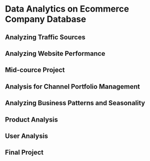 # Data Analytics on Ecommerce Company Database


## Analyzing Traffic Sources

## Analyzing Website Performance

## Mid-cource Project

## Analysis for Channel Portfolio Management

## Analyzing Business Patterns and Seasonality

## Product Analysis

## User Analysis

## Final Project
